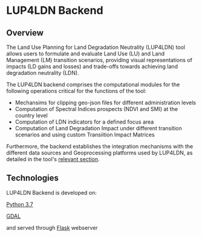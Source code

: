 # LUP4LDN Backend

## Overview

The Land Use Planning for Land Degradation Neutrality (LUP4LDN) tool allows users to formulate and evaluate Land Use (LU) and Land Management (LM) transition scenarios, providing visual representations of impacts (LD gains and losses) and trade-offs towards achieving land degradation neutrality (LDN).

The LUP4LDN backend comprises the computational modules for the following operations critical for the functions of the tool:

- Mechansims for clipping geo-json files for different administration levels
- Computation of Spectral Indices prospects (NDVI and SMI) at the country level
- Computation of LDN indicators for a defined focus area
- Computation of Land Degradation Impact under different transition scenarios and using custom Transiition Impact Matrices

Furthermore, the backend establishes the integration mechanisms with the different data sources and Geoprocessing platforms used by LUP4LDN, as detailed in the tool's [relevant section](https://lup4ldn.scio.services/#/datasources).

## Technologies

LUP4LDN Backend is developed on: 

[Python 3.7](https://www.python.org/downloads/release/python-370/)

[GDAL](https://gdal.org/)

and served through [Flask](https://flask.palletsprojects.com/en/1.1.x/) webserver



